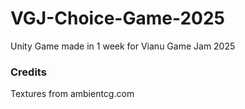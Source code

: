 # VGJ-Choice-Game-2025
Unity Game made in 1 week for Vianu Game Jam 2025


### Credits

Textures from ambientcg.com
